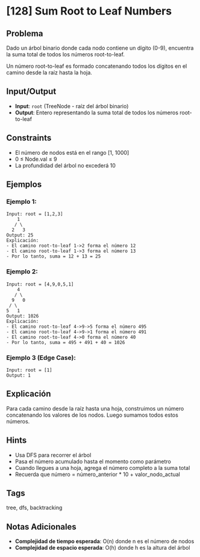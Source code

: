 # [128] Sum Root to Leaf Numbers

## Problema
Dado un árbol binario donde cada nodo contiene un dígito (0-9), encuentra la suma total de todos los números root-to-leaf.

Un número root-to-leaf es formado concatenando todos los dígitos en el camino desde la raíz hasta la hoja.

## Input/Output
- **Input**: `root` (TreeNode - raíz del árbol binario)
- **Output**: Entero representando la suma total de todos los números root-to-leaf

## Constraints
- El número de nodos está en el rango [1, 1000]
- 0 ≤ Node.val ≤ 9
- La profundidad del árbol no excederá 10

## Ejemplos

### Ejemplo 1:
```
Input: root = [1,2,3]
    1
   / \
  2   3
Output: 25
Explicación: 
- El camino root-to-leaf 1->2 forma el número 12
- El camino root-to-leaf 1->3 forma el número 13
- Por lo tanto, suma = 12 + 13 = 25
```

### Ejemplo 2:
```
Input: root = [4,9,0,5,1]
    4
   / \
  9   0
 / \
5   1
Output: 1026
Explicación:
- El camino root-to-leaf 4->9->5 forma el número 495
- El camino root-to-leaf 4->9->1 forma el número 491
- El camino root-to-leaf 4->0 forma el número 40
- Por lo tanto, suma = 495 + 491 + 40 = 1026
```

### Ejemplo 3 (Edge Case):
```
Input: root = [1]
Output: 1
```

## Explicación
Para cada camino desde la raíz hasta una hoja, construimos un número concatenando los valores de los nodos. Luego sumamos todos estos números.

## Hints
- Usa DFS para recorrer el árbol
- Pasa el número acumulado hasta el momento como parámetro
- Cuando llegues a una hoja, agrega el número completo a la suma total
- Recuerda que número = número_anterior * 10 + valor_nodo_actual

## Tags
tree, dfs, backtracking

## Notas Adicionales
- **Complejidad de tiempo esperada**: O(n) donde n es el número de nodos
- **Complejidad de espacio esperada**: O(h) donde h es la altura del árbol
